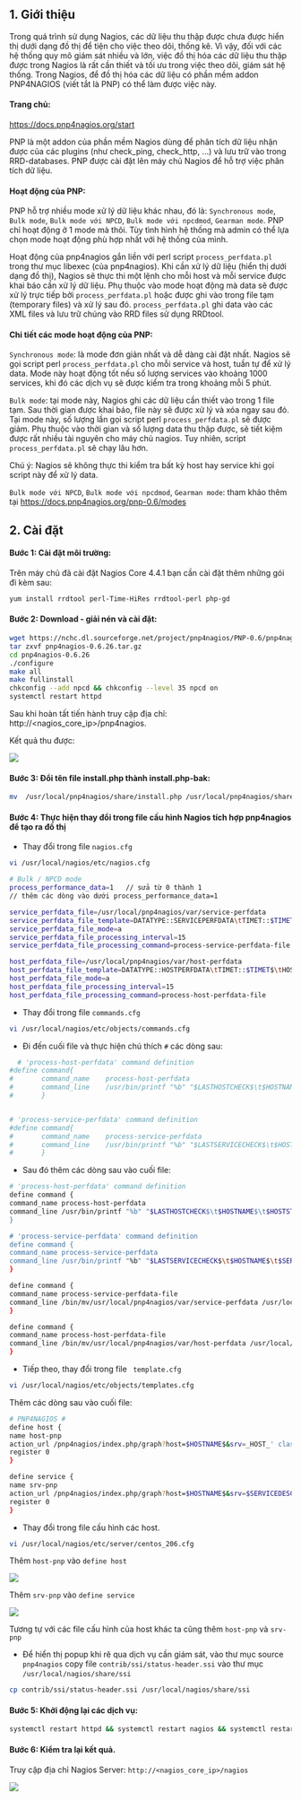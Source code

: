 
## 1. Giới thiệu

Trong quá trình sử dụng Nagios, các dữ liệu thu thập được chưa được hiển thị dưới dạng đồ thị để tiện cho việc theo dõi, thống kê. Vì vậy, đối với các hệ thống quy mô giám sát nhiều và lớn, việc đồ thị hóa các dữ liệu thu thập được trong Nagios là rất cần thiết và tối ưu trong việc theo dõi, giám sát hệ thống. Trong Nagios, để đồ thị hóa các dữ liệu có phần mềm addon PNP4NAGIOS (viết tắt là PNP) có thể làm được việc này.

#### Trang chủ: 

https://docs.pnp4nagios.org/start 

PNP là một addon của phần mềm Nagios dùng để phân tích dữ liệu nhận được của các plugins (như check_ping, check_http, …) và lưu trữ vào trong RRD-databases. PNP được cài đặt lên máy chủ Nagios để hỗ trợ việc phân tích dữ liệu.

#### Hoạt động của PNP:

PNP hỗ trợ nhiều mode xử lý dữ liệu khác nhau, đó là: `Synchronous mode`, `Bulk mode`, `Bulk mode với NPCD`, `Bulk mode với npcdmod`, `Gearman mode`. PNP chỉ hoạt động ở 1 mode mà thôi. Tùy tình hình hệ thống mà admin có thể lựa chọn mode hoạt động phù hợp nhất với hệ thống của mình.

Hoạt động của pnp4nagios gắn liền với perl script `process_perfdata.pl` trong thư mục libexec (của pnp4nagios). Khi cần xử lý dữ liệu (hiển thị dưới dạng đồ thị), Nagios sẽ thực thi một lệnh cho mỗi host và mỗi service được khai báo cần xử lý dữ liệu. Phụ thuộc vào mode hoạt động mà data sẽ được xử lý trực tiếp bởi `process_perfdata.pl` hoặc được ghi vào trong file tạm (temporary files) và  xử lý sau đó. `process_perfdata.pl` ghi data vào các XML files và lưu trữ chúng vào RRD files sử dụng RRDtool.

#### Chi tiết các mode hoạt động của PNP:

`Synchronous mode`: là mode đơn giản nhất và dễ dàng cài đặt nhất. Nagios sẽ gọi script perl `process_perfdata.pl` cho mỗi service và host, tuần tự để xử lý data. Mode này hoạt động tốt nếu số lượng services vào khoảng 1000 services, khi đó các dịch vụ sẽ được kiểm tra trong khoảng mỗi 5 phút.

`Bulk mode`: tại mode này, Nagios ghi các dữ liệu cần thiết vào trong 1 file tạm. Sau thời gian được khai báo, file này sẽ được xử lý và xóa ngay sau đó. Tại mode này, số lượng lần gọi script perl `process_perfdata.pl` sẽ được giảm. Phụ thuộc vào thời gian và số lượng data thu thập được, sẽ tiết kiệm được rất nhiều tài nguyên cho máy chủ nagios. Tuy nhiên, script `process_perfdata.pl` sẽ chạy lâu hơn.

Chú ý: Nagios sẽ không thực thi kiểm tra bất kỳ host hay service khi gọi script này để xử lý data.

`Bulk mode với NPCD`, `Bulk mode với npcdmod`, `Gearman mode`: tham khảo thêm tại https://docs.pnp4nagios.org/pnp-0.6/modes 

## 2. Cài đặt

#### Bước 1: Cài đặt môi trường:

Trên máy chủ đã cài đặt Nagios Core 4.4.1 bạn cần cài đặt thêm những gói đi kèm sau:

```sh
yum install rrdtool perl-Time-HiRes rrdtool-perl php-gd
```

#### Bước 2: Download - giải nén và cài đặt:

```sh
wget https://nchc.dl.sourceforge.net/project/pnp4nagios/PNP-0.6/pnp4nagios-0.6.26.tar.gz
tar zxvf pnp4nagios-0.6.26.tar.gz
cd pnp4nagios-0.6.26
./configure
make all
make fullinstall
chkconfig --add npcd && chkconfig --level 35 npcd on
systemctl restart httpd
```

Sau khi hoàn tất tiến hành truy cập địa chỉ: http://<nagios_core_ip>/pnp4nagios.

Kết quả thu được:

<img src="https://i.imgur.com/zm2olOd.jpg">

#### Bước 3: Đổi tên file install.php thành install.php-bak:

```sh
mv  /usr/local/pnp4nagios/share/install.php /usr/local/pnp4nagios/share/install.php-bak
```

#### Bước 4: Thực hiện thay đổi trong file cấu hình Nagios tích hợp pnp4nagios để tạo ra đồ thị

- Thay đổi trong file `nagios.cfg`

```sh
vi /usr/local/nagios/etc/nagios.cfg

# Bulk / NPCD mode
process_performance_data=1   // sửa từ 0 thành 1
// thêm các dòng vào dưới process_performance_data=1

service_perfdata_file=/usr/local/pnp4nagios/var/service-perfdata
service_perfdata_file_template=DATATYPE::SERVICEPERFDATA\tTIMET::$TIMET$\tHOSTNAME::$HOSTNAME$\tSERVICEDESC::$SERVICEDESC$\tSERVICEPERFDATA::$SERVICEPERFDATA$\tSERVICECH$
service_perfdata_file_mode=a
service_perfdata_file_processing_interval=15
service_perfdata_file_processing_command=process-service-perfdata-file

host_perfdata_file=/usr/local/pnp4nagios/var/host-perfdata
host_perfdata_file_template=DATATYPE::HOSTPERFDATA\tTIMET::$TIMET$\tHOSTNAME::$HOSTNAME$\tHOSTPERFDATA::$HOSTPERFDATA$\tHOSTCHECKCOMMAND::$HOSTCHECKCOMMAND$\tHOSTSTATE::$
host_perfdata_file_mode=a
host_perfdata_file_processing_interval=15
host_perfdata_file_processing_command=process-host-perfdata-file
```

- Thay đổi trong file `commands.cfg`

```sh
vi /usr/local/nagios/etc/objects/commands.cfg
```

- Đi đến cuối file và thực hiện chú thích `#` các dòng sau:

```sh
  # 'process-host-perfdata' command definition
#define command{
#       command_name    process-host-perfdata
#       command_line    /usr/bin/printf "%b" "$LASTHOSTCHECK$\t$HOSTNAME$\t$HOSTSTATE$\t$HOSTATTEMPT$\t$HOSTSTATETYPE$\t$HOSTEXECUTIONTIME$\t$HOSTOUTPUT$\t$HOSTPERFDATA$\n" >> /usr/local/nagios/var/host-perfdata.out
#       }


# 'process-service-perfdata' command definition
#define command{
#       command_name    process-service-perfdata
#       command_line    /usr/bin/printf "%b" "$LASTSERVICECHECK$\t$HOSTNAME$\t$SERVICEDESC$\t$SERVICESTATE$\t$SERVICEATTEMPT$\t$SERVICESTATETYPE$\t$SERVICEEXECUTIONTIME$\t$SERVICELATENCY$\t$SERVICEOUTPUT$\t$SERVICEPERFDATA$\n" >> /usr/local/nagios/var/service-perfdata.out
#       }
```
 
- Sau đó thêm các dòng sau vào cuối file:

```sh
# 'process-host-perfdata' command definition
define command {
command_name process-host-perfdata
command_line /usr/bin/printf "%b" "$LASTHOSTCHECK$\t$HOSTNAME$\t$HOSTSTATE$\t$HOSTATTEMPT$\t$HOSTSTATETYPE$\t$HOSTEXECUTIONTIME$\t$HOSTOUTPUT$\t$HOSTPERFDATA$$
}

# 'process-service-perfdata' command definition
define command {
command_name process-service-perfdata
command_line /usr/bin/printf "%b" "$LASTSERVICECHECK$\t$HOSTNAME$\t$SERVICEDESC$\t$SERVICESTATE$\t$SERVICEATTEMPT$\t$SERVICESTATETYPE$\t$SERVICEEXECUTIONTIME$$
}

define command {
command_name process-service-perfdata-file
command_line /bin/mv/usr/local/pnp4nagios/var/service-perfdata /usr/local/pnp4nagios/var/spool/service-perfdata.$TIMET$
}

define command {
command_name process-host-perfdata-file
command_line /bin/mv/usr/local/pnp4nagios/var/host-perfdata /usr/local/pnp4nagios/var/spool/host-perfdata.$TIMET$
}
```

- Tiếp theo, thay đổi trong file ` template.cfg`

```sh
vi /usr/local/nagios/etc/objects/templates.cfg
```

Thêm các dòng sau vào cuối file:

```sh
# PNP4NAGIOS #
define host {
name host-pnp
action_url /pnp4nagios/index.php/graph?host=$HOSTNAME$&srv=_HOST_' class='tips' rel='/pnp4nagios/index.php/popup?host=$HOSTNAME$&srv=_HOST_
register 0
}

define service {
name srv-pnp
action_url /pnp4nagios/index.php/graph?host=$HOSTNAME$&srv=$SERVICEDESC$' class='tips' rel='/pnp4nagios/index.php/popup?host=$HOSTNAME$&srv=$SERVICEDESC$
register 0
}
```

- Thay đổi trong file cấu hình các host.

```sh
vi /usr/local/nagios/etc/server/centos_206.cfg
```

Thêm `host-pnp` vào `define host`

<img src="https://i.imgur.com/AFUOMqJ.jpg">

Thêm `srv-pnp` vào `define service`

<img src="https://i.imgur.com/XvySVca.jpg">

Tương tự với các file cấu hình của host khác ta cũng thêm `host-pnp` và `srv-pnp`

- Để hiển thị popup khi rê qua dịch vụ cần giám sát, vào thư mục source `pnp4nagios` copy file `contrib/ssi/status-header.ssi` vào thư mục `/usr/local/nagios/share/ssi`

```sh
cp contrib/ssi/status-header.ssi /usr/local/nagios/share/ssi
```

#### Bước 5: Khởi động lại các dịch vụ:

```sh
systemctl restart httpd && systemctl restart nagios && systemctl restart npcd
```

#### Bước 6: Kiểm tra lại kết quả.

Truy cập địa chỉ Nagios Server: `http://<nagios_core_ip>/nagios` 

<img src="https://i.imgur.com/gEMKMhO.jpg">